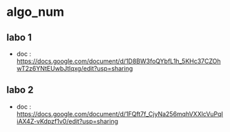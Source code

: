 # algo_num

## labo 1
* doc : https://docs.google.com/document/d/1D8BW3foQYbfL1h_5KHc37CZOhwT2z6YNtEUwbJtlqxg/edit?usp=sharing

## labo 2
* doc : https://docs.google.com/document/d/1FQft7f_CjyNa256mqhVXXlcVuPqIiAX4Z-vKdpzf1v0/edit?usp=sharing
